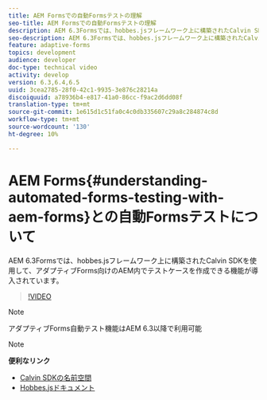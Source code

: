 ```yaml
---
title: AEM Formsでの自動Formsテストの理解
seo-title: AEM Formsでの自動Formsテストの理解
description: AEM 6.3Formsでは、hobbes.jsフレームワーク上に構築されたCalvin SDKを使用して、アダプティブFormsのAEM内でテストケースを作成できる機能が導入されています
seo-description: AEM 6.3Formsでは、hobbes.jsフレームワーク上に構築されたCalvin SDKを使用して、アダプティブFormsのAEM内でテストケースを作成できる機能が導入されています
feature: adaptive-forms
topics: development
audience: developer
doc-type: technical video
activity: develop
version: 6.3,6.4,6.5
uuid: 3cea2785-28f0-42c1-9935-3e876c28214a
discoiquuid: a78936b4-e817-41a0-86cc-f9ac2d6dd08f
translation-type: tm+mt
source-git-commit: 1e615d1c51fa0c4c0db335607c29a8c284874c8d
workflow-type: tm+mt
source-wordcount: '130'
ht-degree: 10%

---
```



# AEM Forms{#understanding-automated-forms-testing-with-aem-forms}との自動Formsテストについて

AEM 6.3Formsでは、hobbes.jsフレームワーク上に構築されたCalvin SDKを使用して、アダプティブForms向けのAEM内でテストケースを作成できる機能が導入されています。

>[!VIDEO](https://video.tv.adobe.com/v/19700/)

>[!NOTE]
>
>アダプティブForms自動テスト機能はAEM 6.3以降で利用可能

>[!NOTE]
>
>**便利なリンク**
>
>* [Calvin SDKの名前空間](https://helpx.adobe.com/jp/aem-forms/6-3/calvin-sdk-javascript-api/calvin.html)
>* [Hobbes.jsドキュメント](https://docs.adobe.com/docs/en/aem/6-3/develop/ref/test-api/index.html)

